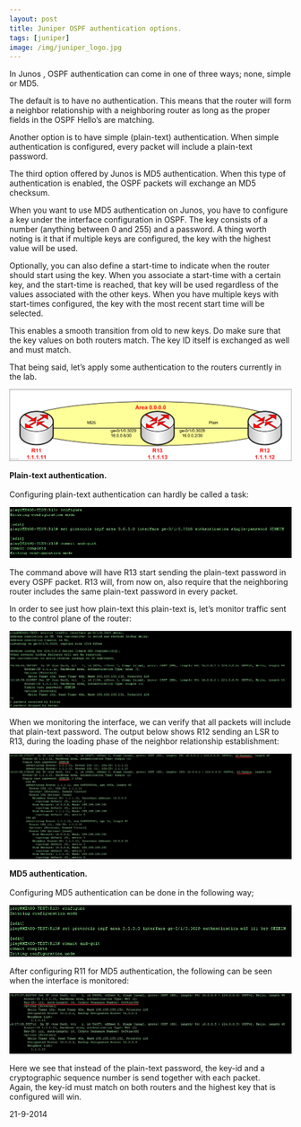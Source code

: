 ```yaml
---
layout: post
title: Juniper OSPF authentication options.
tags: [juniper]
image: /img/juniper_logo.jpg
---
```

                   
<p>
    In Junos , OSPF authentication can come in one of three ways; none, simple or MD5.
</p>                    
<p>
    The default is to have no authentication. This means that the router will form a neighbor relationship with a neighboring router as long as the proper fields in the OSPF Hello’s are matching.
</p>
<p>
    Another option is to have simple (plain-text) authentication. When simple authentication is configured, every packet will include a plain-text password. 
</p>
<p>
    The third option offered by Junos is MD5 authentication. When this type of authentication is enabled, the OSPF packets will exchange an MD5 checksum. 
</p>
<p>
    When you want to use MD5 authentication on Junos, you have to configure a key under the interface configuration in OSPF. 
    The key consists of a number (anything between 0 and 255) and a password. 
    A thing worth noting is it that if multiple keys are configured, the key with the highest value will be used.
</p>
<p>
    Optionally, you can also define a start-time to indicate when the router should start using the key. 
    When you associate a start-time with a certain key, and the start-time is reached, that key will be used regardless of the values associated with the other keys. 
    When you have multiple keys with start-times configured, the key with the most recent start time will be selected. 
</p>
<p>
    This enables a smooth transition from old to new keys. Do make sure that the key values on both routers match. The key ID itself is exchanged as well and must match.
</p>
<p>
    That being said, let’s apply some authentication to the routers currently in the lab.
</p>

![OSPF authentication](/img/junos_ospf_authentication.png "OSPF authentication") 

<p>
    <b>
        Plain-text authentication.
    </b> 
    <br>
    <br>
    Configuring plain-text authentication can hardly be called a task:
</p>                    

![OSPF authentication](/img/juniper_jncip_sp_lab_1_episode_3_2.jpg "OSPF authentication") 

<p>
    The command above will have R13 start sending the plain-text password in every OSPF packet. 
    R13 will, from now on, also require that the neighboring router includes the same plain-text password in every packet.
</p>
<p>
    In order to see just how plain-text this plain-text is, let’s monitor traffic sent to the control plane of the router:
</p>

![OSPF authentication](/img/juniper_jncip_sp_lab_1_episode_3_3.jpg "OSPF authentication") 

<p>
    When we monitoring the interface, we can verify that all packets will include that plain-text password.
    The output below shows R12 sending an LSR to R13, during the loading phase of the neighbor relationship establishment:
</p>

![OSPF authentication](/img/juniper_jncip_sp_lab_1_episode_3_4.jpg "OSPF authentication") 

<p>
    <b>
        MD5 authentication.
    </b>
    <br>
    <br>
    Configuring MD5 authentication can be done in the following way;
</p>                    

![OSPF authentication](/img/juniper_jncip_sp_lab_1_episode_3_5.jpg "OSPF authentication") 

<p>
    After configuring R11 for MD5 authentication, the following can be seen when the interface is monitored:
</p>                    


![OSPF authentication](/img/juniper_jncip_sp_lab_1_episode_3_6.jpg "OSPF authentication") 

<p>
    Here we see that instead of the plain-text password, the key-id and a cryptographic sequence number is send together with each packet. 
    <br>
    Again, the key-id must match on both routers and the highest key that is configured will win.
</p>
<p>
    21-9-2014
</p>